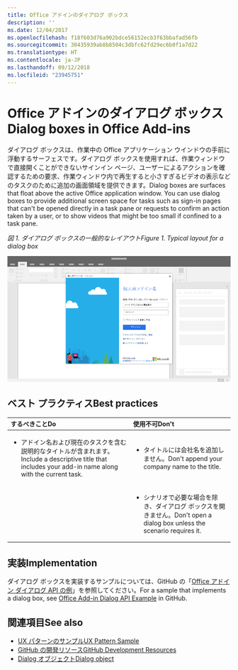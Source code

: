 ```yaml
---
title: Office アドインのダイアログ ボックス
description: ''
ms.date: 12/04/2017
ms.openlocfilehash: f18f603d76a902bdce56152ecb3f63bbafad56fb
ms.sourcegitcommit: 30435939ab8b8504c3dbfc62fd29ec6b0f1a7d22
ms.translationtype: HT
ms.contentlocale: ja-JP
ms.lasthandoff: 09/12/2018
ms.locfileid: "23945751"
---
```

# <a name="dialog-boxes-in-office-add-ins"></a><span data-ttu-id="1551c-102">Office アドインのダイアログ ボックス</span><span class="sxs-lookup"><span data-stu-id="1551c-102">Dialog boxes in Office Add-ins</span></span>
 
<span data-ttu-id="1551c-p101">ダイアログ ボックスは、作業中の Office アプリケーション ウインドウの手前に浮動するサーフェスです。ダイアログ ボックスを使用すれば、作業ウィンドウで直接開くことができないサインイン ページ、ユーザーによるアクションを確認するための要求、作業ウィンドウ内で再生すると小さすぎるビデオの表示などのタスクのために追加の画面領域を提供できます。</span><span class="sxs-lookup"><span data-stu-id="1551c-p101">Dialog boxes are surfaces that float above the active Office application window. You can use dialog boxes to provide additional screen space for tasks such as sign-in pages that can't be opened directly in a task pane or requests to confirm an action taken by a user, or to show videos that might be too small if confined to a task pane.</span></span>

<span data-ttu-id="1551c-105">*図 1. ダイアログ ボックスの一般的なレイアウト*</span><span class="sxs-lookup"><span data-stu-id="1551c-105">*Figure 1. Typical layout for a dialog box*</span></span>

![ダイアログ ボックスの一般的なレイアウトを表示する画像の例](../images/overview-with-app-dialog.png)

## <a name="best-practices"></a><span data-ttu-id="1551c-107">ベスト プラクティス</span><span class="sxs-lookup"><span data-stu-id="1551c-107">Best practices</span></span>

|<span data-ttu-id="1551c-108">**するべきこと**</span><span class="sxs-lookup"><span data-stu-id="1551c-108">**Do**</span></span>|<span data-ttu-id="1551c-109">**使用不可**</span><span class="sxs-lookup"><span data-stu-id="1551c-109">**Don't**</span></span>|
|:-----|:--------|
|<ul><li><span data-ttu-id="1551c-110">アドイン名および現在のタスクを含む説明的なタイトルが含まれます。</span><span class="sxs-lookup"><span data-stu-id="1551c-110">Include a descriptive title that includes your add-in name along with the current task.</span></span></li></ul>|<ul><li><span data-ttu-id="1551c-111">タイトルには会社名を追加しません。</span><span class="sxs-lookup"><span data-stu-id="1551c-111">Don't append your company name to the title.</span></span></li></ul>|
||<ul><li><span data-ttu-id="1551c-112">シナリオで必要な場合を除き、ダイアログ ボックスを開きません。</span><span class="sxs-lookup"><span data-stu-id="1551c-112">Don't open a dialog box unless the scenario requires it.</span></span></li></ul>|

## <a name="implementation"></a><span data-ttu-id="1551c-113">実装</span><span class="sxs-lookup"><span data-stu-id="1551c-113">Implementation</span></span>

<span data-ttu-id="1551c-114">ダイアログ ボックスを実装するサンプルについては、GitHub の「[Office アドイン ダイアログ API の例](https://github.com/OfficeDev/Office-Add-in-Dialog-API-Simple-Example)」を参照してください。</span><span class="sxs-lookup"><span data-stu-id="1551c-114">For a sample that implements a dialog box, see [Office Add-in Dialog API Example](https://github.com/OfficeDev/Office-Add-in-Dialog-API-Simple-Example) in GitHub.</span></span>

## <a name="see-also"></a><span data-ttu-id="1551c-115">関連項目</span><span class="sxs-lookup"><span data-stu-id="1551c-115">See also</span></span>

- [<span data-ttu-id="1551c-116">UX パターンのサンプル</span><span class="sxs-lookup"><span data-stu-id="1551c-116">UX Pattern Sample</span></span>](https://office.visualstudio.com/DefaultCollection/OC/_git/GettingStarted-FabricReact)
- [<span data-ttu-id="1551c-117">GitHub の開発リソース</span><span class="sxs-lookup"><span data-stu-id="1551c-117">GitHub Development Resources</span></span>](https://github.com/OfficeDev/Office-Add-in-UX-Design-Patterns-Code)
- [<span data-ttu-id="1551c-118">Dialog オブジェクト</span><span class="sxs-lookup"><span data-stu-id="1551c-118">Dialog object</span></span>](https://docs.microsoft.com/javascript/api/office/office.dialog?view=office-js)


